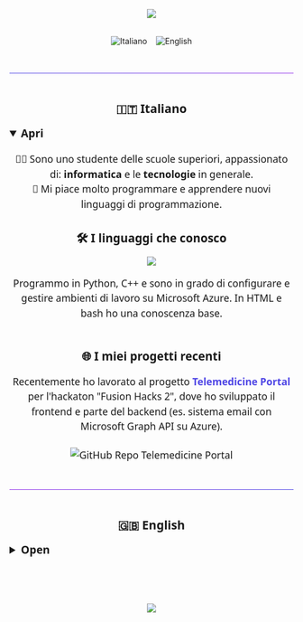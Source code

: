 <!-- Banner -->
<p align="center" style="margin-bottom: 2rem;">
  <img src="https://capsule-render.vercel.app/api?type=waving&color=0:4F46E5,100:9333EA&height=200&section=header&text=👋%20Ciao%2C%20sono%20Davide!&fontSize=40&fontAlign=70&fontColor=ffffff" />
</p>

<!-- Language Switch as Badges with Flags -->
<p align="center" style="margin-bottom: 3rem;">
  <a href="#italiano" title="Vai alla versione italiana" style="text-decoration: none; margin-right: 12px;">
    <img src="https://img.shields.io/badge/🇮🇹%20Italiano-4F46E5?style=for-the-badge&logoColor=white" alt="Italiano" />
  </a>
  <a href="#english" title="Go to English version" style="text-decoration: none;">
    <img src="https://img.shields.io/badge/🇬🇧%20English-9333EA?style=for-the-badge&logoColor=white" alt="English" />
  </a>
</p>

<hr style="margin-bottom: 3rem; border: none; height: 1px; background: linear-gradient(to right, #4F46E5, #9333EA);" />

<!-- 🇮🇹 ITALIANO -->
<h2 id="italiano" align="center" style="font-family: 'Segoe UI', Tahoma, Geneva, Verdana, sans-serif; margin-bottom: 1rem;">🇮🇹 Italiano</h2>
<details open style="max-width: 700px; margin: auto; font-family: 'Segoe UI', Tahoma, Geneva, Verdana, sans-serif; font-size: 1.1rem; line-height: 1.5;">
<summary style="cursor: pointer; font-weight: 700; font-size: 1.2rem; margin-bottom: 1rem;">Apri</summary>

<!-- Short Bio -->
<p align="center">
  👨‍💻 Sono uno studente delle scuole superiori, appassionato di: <b>informatica</b> e le <b>tecnologie</b> in generale.<br>
  🎯 Mi piace molto programmare e apprendere nuovi linguaggi di programmazione.<br>
</p>

<!-- Tech stack -->
<h3 align="center" style="margin-top: 2rem; margin-bottom: 1rem;">🛠 I linguaggi che conosco</h3>
<p align="center">
  <img src="https://skillicons.dev/icons?i=html,python,cpp,azure,bash&perline=10" />
</p>
<p align="center" style="max-width: 600px; margin: auto; margin-top: 1rem;">
  Programmo in Python, C++ e sono in grado di configurare e gestire ambienti di lavoro su Microsoft Azure. In HTML e bash ho una conoscenza base.
</p>

<!-- Progetti -->
<h3 align="center" style="margin-top: 3rem; margin-bottom: 1rem;">🌐 I miei progetti recenti</h3>
<p align="center" style="max-width: 600px; margin: auto;">
  Recentemente ho lavorato al progetto 
  <a href="https://telemedicine-portal-36gj.vercel.app" target="_blank" style="color: #4F46E5; font-weight: 600; text-decoration: none;">Telemedicine Portal</a>
  per l'hackaton "Fusion Hacks 2", dove ho sviluppato il frontend e parte del backend (es. sistema email con Microsoft Graph API su Azure).
</p>

<p align="center" style="margin-top: 1.5rem;">
  <a href="https://github.com/achenio/Telemedicine-portal" target="_blank" style="text-decoration: none;">
    <img src="https://img.shields.io/badge/Repo-Telemedicine--portal-blue?style=flat-square&logo=github" alt="GitHub Repo Telemedicine Portal" />
  </a>
</p>

</details>

<hr style="margin: 3rem auto; max-width: 700px; border: none; height: 1px; background: linear-gradient(to right, #9333EA, #4F46E5);" />

<!-- 🇬🇧 ENGLISH -->
<h2 id="english" align="center" style="font-family: 'Segoe UI', Tahoma, Geneva, Verdana, sans-serif; margin-bottom: 1rem;">🇬🇧 English</h2>
<details style="max-width: 700px; margin: auto; font-family: 'Segoe UI', Tahoma, Geneva, Verdana, sans-serif; font-size: 1.1rem; line-height: 1.5;">
<summary style="cursor: pointer; font-weight: 700; font-size: 1.2rem; margin-bottom: 1rem;">Open</summary>

<!-- Short Bio -->
<p align="center">
  👨‍💻 I'm a high school student passionate about <b>computer science</b> and <b>technology</b> in general.<br>
  🎯 I really enjoy programming and learning new programming languages.<br>
</p>

<!-- Tech stack -->
<h3 align="center" style="margin-top: 2rem; margin-bottom: 1rem;">🛠 Languages I know</h3>
<p align="center">
  <img src="https://skillicons.dev/icons?i=html,python,cpp,azure,bash&perline=10" />
</p>
<p align="center" style="max-width: 600px; margin: auto; margin-top: 1rem;">
  I program in Python and C++, and I'm able to configure and manage working environments on Microsoft Azure. I have basic knowledge of HTML and Bash.
</p>

<!-- Projects -->
<h3 align="center" style="margin-top: 3rem; margin-bottom: 1rem;">🌐 My recent projects</h3>
<p align="center" style="max-width: 600px; margin: auto;">
  I recently worked on the 
  <a href="https://telemedicine-portal-36gj.vercel.app" target="_blank" style="color: #9333EA; font-weight: 600; text-decoration: none;">Telemedicine Portal</a>
  project for the "Fusion Hacks 2" hackathon. I developed the frontend and part of the backend (e.g., Email System created using Microsoft Graph API on Azure).
</p>

<p align="center" style="margin-top: 1.5rem;">
  <a href="https://github.com/achenio/Telemedicine-portal" target="_blank" style="text-decoration: none;">
    <img src="https://img.shields.io/badge/Repo-Telemedicine--portal-blue?style=flat-square&logo=github" alt="GitHub Repo Telemedicine Portal" />
  </a>
</p>

</details>

<!-- Footer -->
<p align="center" style="margin-top: 4rem;">
  <img src="https://capsule-render.vercel.app/api?type=waving&color=0:9333EA,100:4F46E5&height=100&section=footer"/>
</p>
